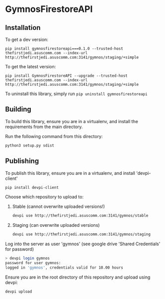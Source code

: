 # GymnosFirestoreAPI

## Installation
To get a dev version: 
```
pip install gymnosfirestoreapi===0.1.0 --trusted-host thefirstjedi.asuscomm.com --index-url http://thefirstjedi.asuscomm.com:3141/gymnos/staging/+simple
```
To get the latest version:
```
pip install GymnosFirestoreAPI --upgrade --trusted-host thefirstjedi.asuscomm.com --index-url http://thefirstjedi.asuscomm.com:3141/gymnos/staging/+simple
```
To uninstall this library, simply run `pip uninstall gymnosfirestoreapi`

## Building

To build this library, ensure you are in a virtualenv, and install the requirements from the main
directory.

Run the following command from this directory:

```bash
python3 setup.py sdist
```

## Publishing

To publish this library, ensure you are in a virtualenv, and install 'devpi-client'

```bash
pip install devpi-client
```

Choose which repository to upload to:

1) Stable (cannot overwrite uploaded versions!)
    ```bash
    devpi use http://thefirstjedi.asuscomm.com:3141/gymnos/stable
    ```
2) Staging (can overwrite uploaded versions)
    ```bash
    devpi use http://thefirstjedi.asuscomm.com:3141/gymnos/staging
    ```
Log into the server as user 'gymnos' (see google drive 'Shared Credentials' for password)

```bash
> devpi login gymnos
password for user gymnos:
logged in 'gymnos', credentials valid for 10.00 hours
```

Ensure you are in the root directory of this repository and upload using devpi:

```bash
devpi upload
```
